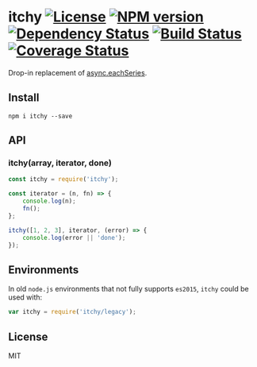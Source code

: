 # itchy [![License][LicenseIMGURL]][LicenseURL] [![NPM version][NPMIMGURL]][NPMURL] [![Dependency Status][DependencyStatusIMGURL]][DependencyStatusURL] [![Build Status][BuildStatusIMGURL]][BuildStatusURL] [![Coverage Status][CoverageIMGURL]][CoverageURL]

Drop-in replacement of [async.eachSeries][eachSeries].

## Install

`npm i itchy --save`

## API

### itchy(array, iterator, done)

```js
const itchy = require('itchy');

const iterator = (n, fn) => {
    console.log(n);
    fn();
};

itchy([1, 2, 3], iterator, (error) => {
    console.log(error || 'done');
});
```

## Environments

In old `node.js` environments that not fully supports `es2015`, `itchy` could be used with:

```js
var itchy = require('itchy/legacy');
```

## License

MIT

[NPMIMGURL]:                https://img.shields.io/npm/v/itchy.svg?style=flat
[BuildStatusIMGURL]:        https://img.shields.io/travis/coderaiser/itchy/master.svg?style=flat
[DependencyStatusIMGURL]:   https://img.shields.io/gemnasium/coderaiser/itchy.svg?style=flat
[LicenseIMGURL]:            https://img.shields.io/badge/license-MIT-317BF9.svg?style=flat
[NPMURL]:                   https://npmjs.org/package/itchy "npm"
[BuildStatusURL]:           https://travis-ci.org/coderaiser/itchy  "Build Status"
[DependencyStatusURL]:      https://gemnasium.com/coderaiser/itchy "Dependency Status"
[LicenseURL]:               https://tldrlegal.com/license/mit-license "MIT License"

[CoverageURL]:              https://coveralls.io/github/coderaiser/itchy?branch=master
[CoverageIMGURL]:           https://coveralls.io/repos/coderaiser/itchy/badge.svg?branch=master&service=github

[eachSeries]:               http://caolan.github.io/async/docs.html#eachSeries

